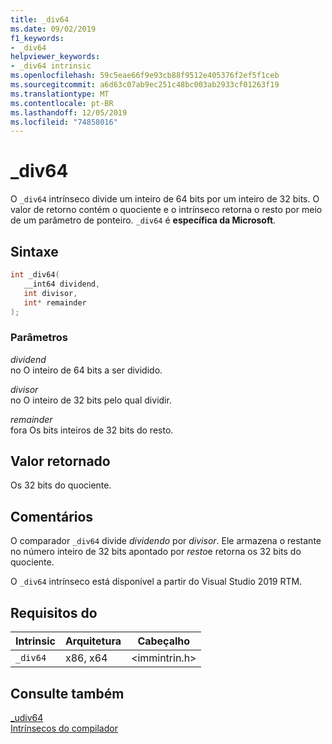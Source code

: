 ```yaml
---
title: _div64
ms.date: 09/02/2019
f1_keywords:
- _div64
helpviewer_keywords:
- _div64 intrinsic
ms.openlocfilehash: 59c5eae66f9e93cb88f9512e405376f2ef5f1ceb
ms.sourcegitcommit: a6d63c07ab9ec251c48bc003ab2933cf01263f19
ms.translationtype: MT
ms.contentlocale: pt-BR
ms.lasthandoff: 12/05/2019
ms.locfileid: "74858016"
---
```

# <a name="_div64"></a>_div64

O `_div64` intrínseco divide um inteiro de 64 bits por um inteiro de 32 bits. O valor de retorno contém o quociente e o intrínseco retorna o resto por meio de um parâmetro de ponteiro. `_div64` é **específica da Microsoft**.

## <a name="syntax"></a>Sintaxe

```C
int _div64(
   __int64 dividend,
   int divisor,
   int* remainder
);
```

### <a name="parameters"></a>Parâmetros

*dividend* \
no O inteiro de 64 bits a ser dividido.

*divisor* \
no O inteiro de 32 bits pelo qual dividir.

*remainder* \
fora Os bits inteiros de 32 bits do resto.

## <a name="return-value"></a>Valor retornado

Os 32 bits do quociente.

## <a name="remarks"></a>Comentários

O comparador `_div64` divide *dividendo* por *divisor*. Ele armazena o restante no número inteiro de 32 bits apontado por *resto*e retorna os 32 bits do quociente.

O `_div64` intrínseco está disponível a partir do Visual Studio 2019 RTM.

## <a name="requirements"></a>Requisitos do

|Intrinsic|Arquitetura|Cabeçalho|
|---------------|------------------|------------|
|`_div64`|x86, x64|\<immintrin.h>|

## <a name="see-also"></a>Consulte também

[_udiv64](udiv64.md) \
[Intrínsecos do compilador](compiler-intrinsics.md)
